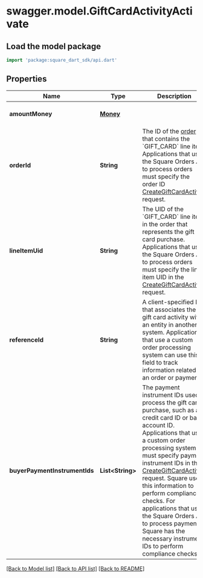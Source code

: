 # swagger.model.GiftCardActivityActivate

## Load the model package
```dart
import 'package:square_dart_sdk/api.dart'
```

## Properties
Name | Type | Description | Notes
------------ | ------------- | ------------- | -------------
**amountMoney** | [**Money**](Money.md) |  | [optional] [default to null]
**orderId** | **String** | The ID of the [order](https://developer.squareup.com/reference/square_2023-12-13/objects/Order) that contains the &#x60;GIFT_CARD&#x60; line item.  Applications that use the Square Orders API to process orders must specify the order ID [CreateGiftCardActivity](https://developer.squareup.com/reference/square_2023-12-13/gift-card-activities-api/create-gift-card-activity) request. | [optional] [default to null]
**lineItemUid** | **String** | The UID of the &#x60;GIFT_CARD&#x60; line item in the order that represents the gift card purchase.  Applications that use the Square Orders API to process orders must specify the line item UID in the [CreateGiftCardActivity](https://developer.squareup.com/reference/square_2023-12-13/gift-card-activities-api/create-gift-card-activity) request. | [optional] [default to null]
**referenceId** | **String** | A client-specified ID that associates the gift card activity with an entity in another system.   Applications that use a custom order processing system can use this field to track information  related to an order or payment. | [optional] [default to null]
**buyerPaymentInstrumentIds** | **List&lt;String&gt;** | The payment instrument IDs used to process the gift card purchase, such as a credit card ID  or bank account ID.   Applications that use a custom order processing system must specify payment instrument IDs in  the [CreateGiftCardActivity](https://developer.squareup.com/reference/square_2023-12-13/gift-card-activities-api/create-gift-card-activity) request. Square uses this information to perform compliance checks.   For applications that use the Square Orders API to process payments, Square has the necessary  instrument IDs to perform compliance checks. | [optional] [default to []]

[[Back to Model list]](../README.md#documentation-for-models) [[Back to API list]](../README.md#documentation-for-api-endpoints) [[Back to README]](../README.md)

